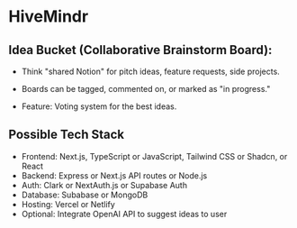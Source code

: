 # HiveMindr

## Idea Bucket (Collaborative Brainstorm Board): 

* Think "shared Notion" for pitch ideas, feature requests, side projects.

* Boards can be tagged, commented on, or marked as "in progress."

* Feature: Voting system for the best ideas.

## Possible Tech Stack

* Frontend: Next.js, TypeScript or JavaScript, Tailwind CSS or Shadcn, or React
* Backend: Express or Next.js API routes or Node.js
* Auth: Clark or NextAuth.js or Supabase Auth
* Database: Subabase or MongoDB
* Hosting: Vercel or Netlify
* Optional: Integrate OpenAI API to suggest ideas to user
